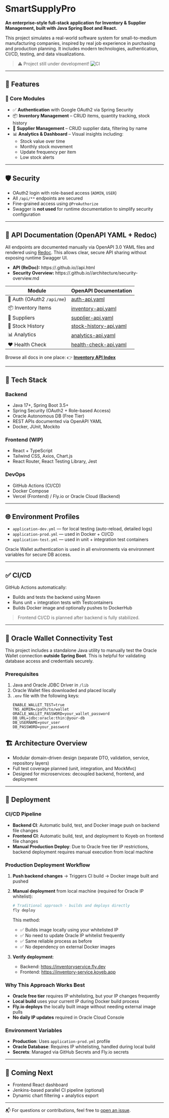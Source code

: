 # SmartSupplyPro

**An enterprise-style full-stack application for Inventory & Supplier Management, built with Java Spring Boot and React.**

This project simulates a real-world software system for small-to-medium manufacturing companies, inspired by real job experience in purchasing and production planning. It includes modern technologies, authentication, CI/CD, testing, and data visualizations.

> ⚠️ Project still under development!
![CI](https://github.com/Keglev/inventory-service/actions/workflows/ci.yml/badge.svg)

---

## 🚀 Features

### 🎯 Core Modules
- ✅ **Authentication** with Google OAuth2 via Spring Security
- 📦 **Inventory Management** – CRUD items, quantity tracking, stock history
- 🧾 **Supplier Management** – CRUD supplier data, filtering by name
- 📊 **Analytics & Dashboard** – Visual insights including:
  - Stock value over time
  - Monthly stock movement
  - Update frequency per item
  - Low stock alerts

---

## 🛡️ Security

- OAuth2 login with role-based access (`ADMIN`, `USER`)
- All `/api/**` endpoints are secured
- Fine-grained access using `@PreAuthorize`
- Swagger is **not used** for runtime documentation to simplify security configuration

---

## 📘 API Documentation (OpenAPI YAML + Redoc)

All endpoints are documented manually via OpenAPI 3.0 YAML files and rendered using [Redoc](https://github.com/Redocly/redoc). This allows clear, secure API sharing without exposing runtime Swagger UI.

- **API (ReDoc):** https://<user>.github.io/<repo>/api.html
- **Security Overview:** https://<user>.github.io/<repo>/architecture/security-overview.md

| Module                | OpenAPI Documentation |
|-----------------------|------------------------|
| 🔐 Auth (OAuth2 `/api/me`)         | [auth-api.yaml](https://keglev.github.io/inventory-service/auth-api.yaml) |
| 📦 Inventory Items     | [inventory-api.yaml](https://keglev.github.io/inventory-service/inventory-api.yaml) |
| 🚚 Suppliers           | [supplier-api.yaml](https://keglev.github.io/inventory-service/supplier-api.yaml) |
| 🔁 Stock History       | [stock-history-api.yaml](https://keglev.github.io/inventory-service/stock-history-api.yaml) |
| 📊 Analytics           | [analytics-api.yaml](https://keglev.github.io/inventory-service/analytics-api.yaml) |
| ❤️ Health Check       | [health-check-api.yaml](https://keglev.github.io/inventory-service/health-check-api.yaml) |

Browse all docs in one place:
👉 [**Inventory API Index**](https://keglev.github.io/inventory-service/index.html)

---

## 🧰 Tech Stack

### Backend
- Java 17+, Spring Boot 3.5+
- Spring Security (OAuth2 + Role-based Access)
- Oracle Autonomous DB (Free Tier)
- REST APIs documented via OpenAPI YAML
- Docker, JUnit, Mockito

### Frontend (WIP)
- React + TypeScript
- Tailwind CSS, Axios, Chart.js
- React Router, React Testing Library, Jest

### DevOps
- GitHub Actions (CI/CD)
- Docker Compose
- Vercel (Frontend) / Fly.io or Oracle Cloud (Backend)

---

## 🌐 Environment Profiles

- `application-dev.yml` — for local testing (auto-reload, detailed logs)
- `application-prod.yml` — used in Docker + CI/CD
- `application-test.yml` — used in unit + integration test containers

Oracle Wallet authentication is used in all environments via environment variables for secure DB access.

---

## ✅ CI/CD

GitHub Actions automatically:
- Builds and tests the backend using Maven
- Runs unit + integration tests with Testcontainers
- Builds Docker image and optionally pushes to DockerHub

> Frontend CI/CD is planned after backend is fully stabilized.

---
## 🔌 Oracle Wallet Connectivity Test

This project includes a standalone Java utility to manually test the Oracle Wallet connection **outside Spring Boot**. This is helpful for validating database access and credentials securely.

### Prerequisites

1. Java and Oracle JDBC Driver in `/lib`
2. Oracle Wallet files downloaded and placed locally
3. `.env` file with the following keys:
   ```env
   ENABLE_WALLET_TEST=true
   TNS_ADMIN=/path/to/wallet
   ORACLE_WALLET_PASSWORD=your_wallet_password
   DB_URL=jdbc:oracle:thin:@your-db
   DB_USERNAME=your_user
   DB_PASSWORD=your_password

## 🏗️ Architecture Overview

- Modular domain-driven design (separate DTO, validation, service, repository layers)
- Full test coverage planned (unit, integration, and MockMvc)
- Designed for microservices: decoupled backend, frontend, and deployment

---

## 🚀 Deployment

### CI/CD Pipeline
- **Backend CI**: Automatic build, test, and Docker image push on backend file changes
- **Frontend CI**: Automatic build, test, and deployment to Koyeb on frontend file changes
- **Manual Production Deploy**: Due to Oracle free tier IP restrictions, backend deployment requires manual execution from local machine

### Production Deployment Workflow

1. **Push backend changes** → Triggers CI build → Docker image built and pushed
2. **Manual deployment** from local machine (required for Oracle IP whitelist):
   
   ```bash
   # Traditional approach - builds and deploys directly
   fly deploy
   ```
   
   This method:
   - ✅ Builds image locally using your whitelisted IP
   - ✅ No need to update Oracle IP whitelist frequently
   - ✅ Same reliable process as before
   - ✅ No dependency on external Docker images

3. **Verify deployment**:
   - Backend: https://inventoryservice.fly.dev
   - Frontend: https://inventory-service.koyeb.app

### Why This Approach Works Best
- **Oracle free tier** requires IP whitelisting, but your IP changes frequently
- **Local build** uses your current IP during Docker build process
- **Fly.io deploys** the locally built image without needing external image pulls
- **No daily IP updates** required in Oracle Cloud Console

### Environment Variables
- **Production**: Uses `application-prod.yml` profile
- **Oracle Database**: Requires IP whitelisting, handled during local build
- **Secrets**: Managed via GitHub Secrets and Fly.io secrets

---

## 👀 Coming Next
- Frontend React dashboard
- Jenkins-based parallel CI pipeline (optional)
- Dynamic chart filtering + analytics export

---

📬 For questions or contributions, feel free to [open an issue](https://github.com/Keglev/inventory-service/issues).

